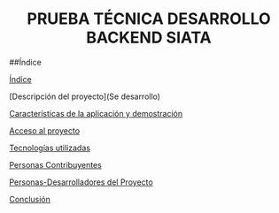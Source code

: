 <h1 align="center"> PRUEBA TÉCNICA DESARROLLO BACKEND SIATA </h1>

##Índice

[Índice]()

[Descripción del proyecto](Se desarrollo)

[Características de la aplicación y demostración](#Características-de-la-aplicación-y-demostración)

[Acceso al proyecto](#acceso-proyecto)

[Tecnologías utilizadas](#tecnologías-utilizadas)

[Personas Contribuyentes](#personas-contribuyentes)

[Personas-Desarrolladores del Proyecto](#personas-desarrolladores)

[Conclusión](#conclusión)
